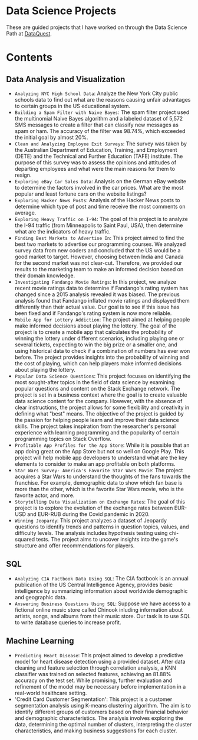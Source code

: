 # Data Science Projects
These are guided projects that I have worked on through the Data Science Path at [DataQuest](https://www.dataquest.io/).

# Contents
## Data Analysis and Visualization
- `Analyzing NYC High School Data`: Analyze the New York City public schools data to find out what are the reasons causing unfair advantages to certain groups in the US educational system.
- `Building a Spam Filter with Naive Bayes`: The spam filter project used the multinomial Naive Bayes algorithm and a labeled dataset of 5,572 SMS messages to create a filter that can classify new messages as spam or ham. The accuracy of the filter was 98.74%, which exceeded the initial goal by almost 20%.
- `Clean and Analyzing Employee Exit Surveys`: The survey was taken by the Australian Department of Education, Training, and Employment (DETE) and the Technical and Further Education (TAFE) institute. The purpose of this survey was to assess the opinions and attitudes of departing employees and what were the main reasons for them to resign.
- `Exploring eBay Car Sales Data`: Analysis on the German eBay website to determine the factors involved in the car prices. What are the most popular and least fortune cars on the website listings?
- `Exploring Hacker News Posts`: Analysis of the Hacker News posts to determine which type of post and time receive the most comments on average.
- `Exploring Heavy Traffic on I-94`: The goal of this project is to analyze the I-94 traffic (from Minneapolis to Saint Paul, USA), then determine what are the indicators of heavy traffic.
- `Finding Best Markets to Advertise In`: This project aimed to find the best two markets to advertise our programming courses. We analyzed survey data from new coders and concluded that the US would be a good market to target. However, choosing between India and Canada for the second market was not clear-cut. Therefore, we provided our results to the marketing team to make an informed decision based on their domain knowledge.
- `Investigating Fandango Movie Ratings`: In this project, we analyze recent movie ratings data to determine if Fandango's rating system has changed since a 2015 analysis revealed it was biased. The previous analysis found that Fandango inflated movie ratings and displayed them differently than their actual value. Our goal is to see if this issue has been fixed and if Fandango's rating system is now more reliable.
- `Mobile App for Lottery Addiction`: The project aimed at helping people make informed decisions about playing the lottery. The goal of the project is to create a mobile app that calculates the probability of winning the lottery under different scenarios, including playing one or several tickets, expecting to win the big prize or a smaller one, and using historical data to check if a combination of numbers has ever won before. The project provides insights into the probability of winning and the cost of playing, which can help players make informed decisions about playing the lottery.
- `Popular Data Science Questions`: This project focuses on identifying the most sought-after topics in the field of data science by examining popular questions and content on the Stack Exchange network. The project is set in a business context where the goal is to create valuable data science content for the company. However, with the absence of clear instructions, the project allows for some flexibility and creativity in defining what "best" means. The objective of the project is guided by the passion for helping people learn and improve their data science skills. The project takes inspiration from the researcher's personal experience with learning programming and the popularity of certain programming topics on Stack Overflow.
- `Profitable App Profiles for the App Store`: While it is possible that an app doing great on the App Store but not so well on Google Play. This project will help mobile app developers to understand what are the key elements to consider to make an app profitable on both platforms.
- `Star Wars Survey- America's Favorite Star Wars Movie`: The project acquires a Star Wars to understand the thoughts of the fans towards the franchise. For example, demographic data to show which fan base is more than the other, which is the favorite Star Wars movie, who is the favorite actor, and more.
- `Storytelling Data Visualization on Exchange Rates`: The goal of this project is to explore the evolution of the exchange rates between EUR-USD and EUR-RUB during the Covid pandemic in 2020.
- `Winning Jeopardy`: This project analyzes a dataset of Jeopardy questions to identify trends and patterns in question topics, values, and difficulty levels. The analysis includes hypothesis testing using chi-squared tests. The project aims to uncover insights into the game's structure and offer recommendations for players.

## SQL
- `Analyzing CIA Factbook Data Using SQL`: The CIA factbook is an annual publication of the US Central Intelligence Agency, provides basic intelligence by summarizing information about worldwide demographic and geographic data.
- `Answering Business Questions Using SQL`: Suppose we have access to a fictional online music store called Chinook inluding information about artists, songs, and albums from their music store. Our task is to use SQL to write database queries to increase profit.

## Machine Learning
- `Predicting Heart Disease`: This project aimed to develop a predictive model for heart disease detection using a provided dataset. After data cleaning and feature selection through correlation analysis, a KNN classifier was trained on selected features, achieving an 81.88% accuracy on the test set. While promising, further evaluation and refinement of the model may be necessary before implementation in a real-world healthcare setting.
- 'Credit Card Customer Segmentation': This project is a customer segmentation analysis using K-means clustering algorithm. The aim is to identify different groups of customers based on their financial behavior and demographic characteristics. The analysis involves exploring the data, determining the optimal number of clusters, interpreting the cluster characteristics, and making business suggestions for each cluster.
